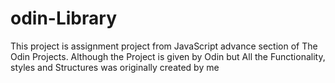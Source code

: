 # odin-Library
This project is assignment project from JavaScript advance section of The Odin Projects. Although the Project is given by Odin but All the Functionality, styles and Structures was originally created by me
